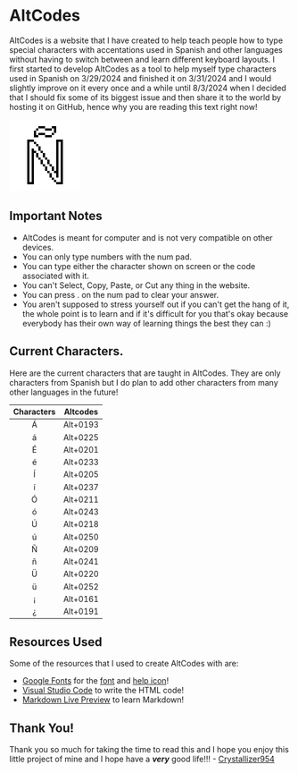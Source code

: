 # AltCodes

AltCodes is a website that I  have created to help teach people how to type special characters with accentations used in Spanish and other languages without having to switch between and learn different keyboard layouts. I first started to develop AltCodes as a tool to help myself type characters used in Spanish on 3/29/2024 and finished it on 3/31/2024 and I would slightly improve on it every once and a while until 8/3/2024 when I decided that I should fix some of its biggest issue and then share it to the world by hosting it on GitHub, hence why you are reading this text right now!

![AltCodes Logo](https://raw.githubusercontent.com/Crystallizer196/AltCodes/main/icon.png "AltCodes Logo")

## Important Notes

* AltCodes is meant for computer and is not very compatible on other devices.
* You can only type numbers with the num pad.
* You can type either the character shown on screen or the code associated with it.
* You can't Select, Copy, Paste, or Cut any thing in the website.
* You can press . on the num pad to clear your answer.
* You aren't supposed to stress yourself out if you can't get the hang of it, the whole point is to learn and if it's difficult for you that's okay because everybody has their own way of learning things the best they can :)

## Current Characters.

Here are the current characters that are taught in AltCodes. They are only characters from Spanish but I do plan to add other characters from many other languages in the future!

|Characters|Altcodes|
|:-:|:----:|
|Á|Alt+0193|
|á|Alt+0225|
|É|Alt+0201|
|é|Alt+0233|
|Í|Alt+0205|
|í|Alt+0237|
|Ó|Alt+0211|
|ó|Alt+0243|
|Ú|Alt+0218|
|ú|Alt+0250|
|Ñ|Alt+0209|
|ñ|Alt+0241|
|Ü|Alt+0220|
|ü|Alt+0252|
|¡|Alt+0161|
|¿|Alt+0191|


## Resources Used

Some of the resources that I used to create AltCodes with are:
* [Google Fonts](https://fonts.google.com/) for the [font](https://fonts.google.com/specimen/Cabin) and [help icon](https://fonts.google.com/icons?selected=Material+Symbols+Outlined:help:FILL@0;wght@400;GRAD@0;opsz@24&icon.query=help&icon.size=24&icon.color=%23000000)!
* [Visual Studio Code](https://code.visualstudio.com) to write the HTML code!
* [Markdown Live Preview](https://markdownlivepreview.com) to learn Markdown!

## Thank You!

Thank you so much for taking the time to read this and I hope you enjoy this little project of mine and I hope have a ***very*** good life!!! - [Crystallizer954](https://linktr.ee/Crystallizer954)
